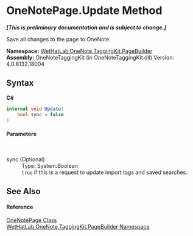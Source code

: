 # OneNotePage.Update Method 
 _**\[This is preliminary documentation and is subject to change.\]**_

Save all changes to the page to OneNote.

**Namespace:**&nbsp;<a href="56352230-71f2-f4b7-63a8-983965663af5">WetHatLab.OneNote.TaggingKit.PageBuilder</a><br />**Assembly:**&nbsp;OneNoteTaggingKit (in OneNoteTaggingKit.dll) Version: 4.0.8132.18004

## Syntax

**C#**<br />
``` C#
internal void Update(
	bool sync = false
)
```


#### Parameters
&nbsp;<dl><dt>sync (Optional)</dt><dd>Type: System.Boolean<br />`true` if this is a request to update import tags and saved searches.</dd></dl>

## See Also


#### Reference
<a href="6754c7d7-0598-ae1f-ff8c-6808b714b0ab">OneNotePage Class</a><br /><a href="56352230-71f2-f4b7-63a8-983965663af5">WetHatLab.OneNote.TaggingKit.PageBuilder Namespace</a><br />